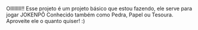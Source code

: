 OIIIIIIII!! Esse projeto é um projeto básico que estou fazendo,
ele serve para jogar JOKENPÔ
Conhecido também como Pedra, Papel ou Tesoura.
Aproveite ele o quanto quiser! :)